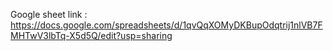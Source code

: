 Google sheet link : https://docs.google.com/spreadsheets/d/1qvQqXOMyDKBupOdqtrij1nlVB7FMHTwV3lbTq-X5d5Q/edit?usp=sharing

